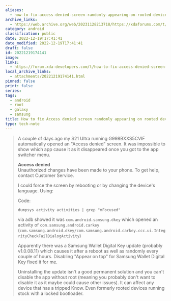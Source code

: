 ```yaml
---
aliases:
  - how-to-fix-access-denied-screen-randomly-appearing-on-rooted-devices
archive_links:
  - https://web.archive.org/web/20231128213718/https://xdaforums.com/t/how-to-fix-access-denied-screen-randomly-appearing-on-rooted-devices.4503767/
category: android
classification: public
date: 2022-12-19T17:41:41
date_modified: 2022-12-19T17:41:41
draft: false
id: 20221219174141
image: 
links:
  - https://forum.xda-developers.com/t/how-to-fix-access-denied-screen-randomly-appearing-on-rooted-devices.4503767/
local_archive_links:
  - attachments/20221219174141.html
pinned: false
print: false
series: 
tags:
  - android
  - root
  - galaxy
  - samsung
title: How to fix Access denied screen randomly appearing on rooted devices
type: tech-note
---
```


> A couple of days ago my S21 Ultra running G998BXXS5CVIF automatically opened an "Access denied" screen. It was impossible to show which app cause it as it disappeared once you got to the app switcher menu.  
>   
> 
> **Access denied**  
> Unauthorized changes have been made to your phone. To get help, contact Customer Service.
>   
> I could force the screen by rebooting or by changing the device's language. Using:  
> 
> Code:
> 
> ```
> dumpsys activity activities | grep "mFocused"
> ```
> 
> via adb showed it was `com.android.samsung.dkey` which opened an activity of `com.samsung.android.carkey` (`com.samsung.android.dkey/com.samsung.android.carkey.ccc.ui.IntegrityCheckFailDialogActivity`)  
>   
> Apparently there was a Samsung Wallet Digital Key update (probably v1.0.08.11) which causes it after a reboot as well as randomly every couple of hours. Disabling "Appear on top" for Samsung Wallet Digital Key fixed it for me.  
>   
> Uninstalling the update isn't a good permanent solution and you can't disable the app without root (meaning you probably don't want to disable it as it maybe could cause other issues). It can affect any device that has a tripped Know. Even formerly rooted devices running stock with a locked bootloader.